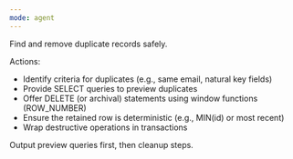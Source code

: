 ```yaml
---
mode: agent
---
```

Find and remove duplicate records safely.

Actions:
- Identify criteria for duplicates (e.g., same email, natural key fields)
- Provide SELECT queries to preview duplicates
- Offer DELETE (or archival) statements using window functions (ROW_NUMBER)
- Ensure the retained row is deterministic (e.g., MIN(id) or most recent)
- Wrap destructive operations in transactions

Output preview queries first, then cleanup steps.
